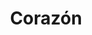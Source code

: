---
title: Corazón
date: 
draft: false

# descripcion
description : Corazón

materials: Plata 925

color: Plateado

dimensions: 1,6cm x 1,3cm

code: 02-13-0116

type: "Dijes"

categories: []

price: $2.100,00

price_eftvo: $1.785,00

# Images
# first image will be shown in the product page
images:
  # - image: "images/path_to_image"
  # La ubicacion de las imagenes es imagenes/Dijes/Dijes.Microcubic/02-13-0116-corazon
  - image: "./images/dijes/microcubic/02-13-0116-corazon_a.JPG"
  - image: "./images/dijes/microcubic/02-13-0116-corazon_b.JPG"
---